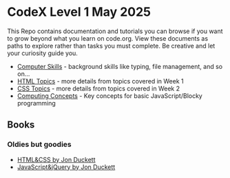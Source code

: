 # CodeX Level 1 May 2025

This Repo contains documentation and tutorials you can browse if you want to grow beyond what you learn on code.org. View these documents as paths to explore rather than tasks you must complete. Be creative and let your curiosity guide you.

* [Computer Skills](00-computer-skills.md) - background skills like typing, file management, and so on...
* [HTML Topics](./01-html-topics.md) - more details from topics covered in Week 1
* [CSS Topics](./02-css-topics.md) - more details from topics covered in Week 2
* [Computing Concepts](./03-computing-concepts.md) - Key concepts for basic JavaScript/Blocky programming


## Books

### Oldies but goodies

* [HTML&CSS by Jon Duckett](https://www.betterworldbooks.com/product/detail/html-and-css-design-and-build-websites-9781118008188)
* [JavaScript&jQuery by Jon Duckett](https://www.betterworldbooks.com/product/detail/javascript-and-jquery-interactive-front-end-web-development-9781118531648)
